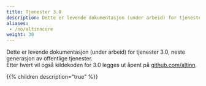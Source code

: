 ```yaml
---
title: Tjenester 3.0
description: Dette er levende dokumentasjon (under arbeid) for tjenester 3.0, neste generasjon av offentlige tjenester.  
aliases:
 - /no/altinncore
weight: 30
---
```



Dette er levende dokumentasjon (under arbeid) for tjenester 3.0, neste generasjon av offentlige tjenester.  
Etter hvert vil også kildekoden for 3.0 legges ut åpent på [github.com/altinn](https://github.com/altinn).

{{% children description="true" %}}
